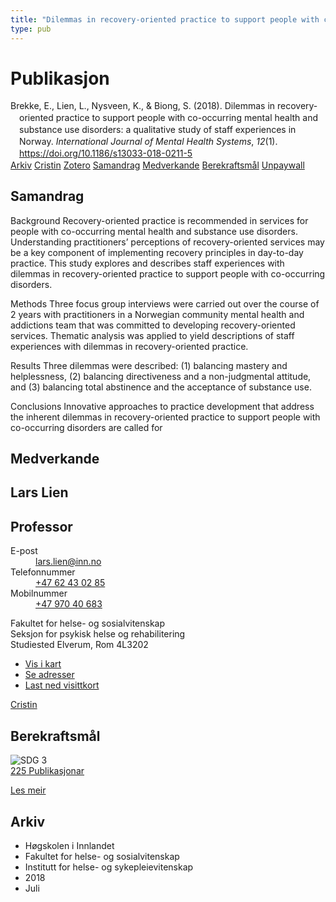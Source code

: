 ```yaml
---
title: "Dilemmas in recovery-oriented practice to support people with co-occurring mental health and substance use disorders: a qualitative study of staff experiences in Norway"
type: pub
---
```

<h1>Publikasjon</h1>
<article id="csl-bib-container-8MQXJP5H" class="csl-bib-container">
  <div class="csl-bib-body" style="line-height: 1.35; padding-left: 1em; text-indent:-1em;">
  <div class="csl-entry">Brekke, E., Lien, L., Nysveen, K., &amp; Biong, S. (2018). Dilemmas in recovery-oriented practice to support people with co-occurring mental health and substance use disorders: a qualitative study of staff experiences in Norway. <i>International Journal of Mental Health Systems</i>, <i>12</i>(1). <a href="https://doi.org/10.1186/s13033-018-0211-5">https://doi.org/10.1186/s13033-018-0211-5</a></div>
</div>
  <div class="csl-bib-buttons">
    <a href="#taxonomy-article-8MQXJP5H" class="csl-bib-button">Arkiv</a>
    <a href="https://app.cristin.no/results/show.jsf?id=1595120" alt="Cristin URL" class="csl-bib-button">Cristin</a>
    <a href="http://zotero.org/groups/5022929/items/8MQXJP5H" alt="Zotero URL" class="csl-bib-button">Zotero</a>
    <a href="#abstract-article-8MQXJP5H" class="csl-bib-button">Samandrag</a>
    <a href="#contributors-article-8MQXJP5H" class="csl-bib-button">Medverkande</a>
    <a href="#sdg-article-8MQXJP5H" class="csl-bib-button">Berekraftsmål</a>
    <a href="https://ijmhs.biomedcentral.com/track/pdf/10.1186/s13033-018-0211-5.pdf" class="csl-bib-button">Unpaywall</a>
  </div>
  <div id="csl-bib-meta-container-8MQXJP5H"></div>
</article>
<div id="csl-bib-meta-8MQXJP5H" class="csl-bib-meta">
  <article id="abstract-article-8MQXJP5H" class="abstract-article">
    <h1>Samandrag</h1>
    Background 
Recovery-oriented practice is recommended in services for people with co-occurring mental health and substance use disorders. Understanding practitioners’ perceptions of recovery-oriented services may be a key component of implementing recovery principles in day-to-day practice. This study explores and describes staff experiences with dilemmas in recovery-oriented practice to support people with co-occurring disorders. 
 
Methods 
Three focus group interviews were carried out over the course of 2 years with practitioners in a Norwegian community mental health and addictions team that was committed to developing recovery-oriented services. Thematic analysis was applied to yield descriptions of staff experiences with dilemmas in recovery-oriented practice. 
 
Results 
Three dilemmas were described: (1) balancing mastery and helplessness, (2) balancing directiveness and a non-judgmental attitude, and (3) balancing total abstinence and the acceptance of substance use. 
 
Conclusions 
Innovative approaches to practice development that address the inherent dilemmas in recovery-oriented practice to support people with co-occurring disorders are called for
  </article>
  <article id="contributors-article-8MQXJP5H" class="contributors-article">
    <h1>Medverkande</h1>
    <div class="personas">
<div class="vrtx-hinn-person-card">
<div class="photo">
<i class="lar la-user-circle missing-person"></i>
</div>
<div class="info">
<hgroup><h1>Lars Lien</h1>
<h2>Professor</h2>
</hgroup><dl>
<dt>E-post</dt>
<dd>
<a href="mailto:lars.lien@inn.no">lars.lien@inn.no</a>
</dd>
<dt>Telefonnummer</dt>
<dd><a href="tel:+4762430285">
+47 62 43 02 85
</a></dd>
<dt>Mobilnummer</dt>
<dd><a href="tel:+4797040683">
+47 970 40 683
</a></dd>
</dl>
<p>
Fakultet for helse- og sosialvitenskap<br>
Seksjon for psykisk helse og rehabilitering<br>
Studiested Elverum,
Rom 4L3202
</p>
<ul class="vrtx-hinn-links">
<li><a href="https://www.google.com/maps?q=60.88177,11.53669">Vis i kart</a></li>
<li><a href="https://www.inn.no/finn-en-ansatt/lars-lien.html#vrtx-hinn-addresses">Se adresser</a></li>
<li><a href="https://www.inn.no/finn-en-ansatt/lars-lien.html?vrtx=vcf">Last ned visittkort</a></li>
</ul>
</div>
</div>
<a href="https://app.cristin.no/persons/show.jsf?id=14287" alt="Cristin URL" class="personas-cristin">Cristin</a>
</div>
  </article>
  <article id="sdg-article-8MQXJP5H" class="sdg-article">
    <h1>Berekraftsmål</h1>
    <div class="sdg-container"><div id="sdg3" class="sdg">
<img src="{{< params subfolder >}}images/sdg/sdg03_no.png" class="image" alt="SDG 3">
<div class="sdg-overlay">
<a href="{{< params subfolder >}}no/archive/?sdg=3#archive" class="sdg-publication-count"><span>225</span> Publikasjonar</a>
<p><a href="https://www.fn.no/om-fn/fns-baerekraftsmaal/god-helse-og-livskvalitet?lang=nno-NO" class="sdg-read-more">Les meir</a></p>
</div>
</div></div>
  </article>
  <article id="taxonomy-article-8MQXJP5H" class="taxonomy-article">
    <h1>Arkiv</h1>
    <ul>
      <li>Høgskolen i Innlandet</li>
      <li>Fakultet for helse- og sosialvitenskap</li>
      <li>Institutt for helse- og sykepleievitenskap</li>
      <li>2018</li>
      <li>Juli</li>
    </ul>
  </article>
</div>
